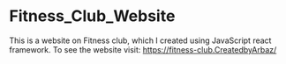 # Fitness_Club_Website
This is a website on Fitness club, which I created using JavaScript react framework. To see the website visit: https://fitness-club.CreatedbyArbaz/
